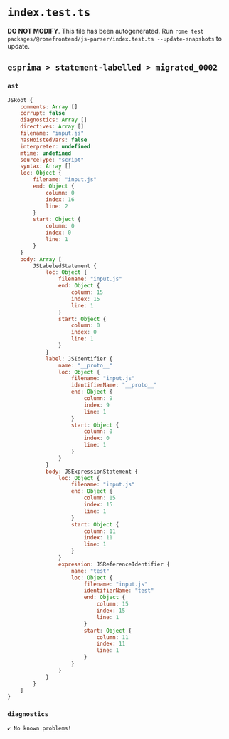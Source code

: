 # `index.test.ts`

**DO NOT MODIFY**. This file has been autogenerated. Run `rome test packages/@romefrontend/js-parser/index.test.ts --update-snapshots` to update.

## `esprima > statement-labelled > migrated_0002`

### `ast`

```javascript
JSRoot {
	comments: Array []
	corrupt: false
	diagnostics: Array []
	directives: Array []
	filename: "input.js"
	hasHoistedVars: false
	interpreter: undefined
	mtime: undefined
	sourceType: "script"
	syntax: Array []
	loc: Object {
		filename: "input.js"
		end: Object {
			column: 0
			index: 16
			line: 2
		}
		start: Object {
			column: 0
			index: 0
			line: 1
		}
	}
	body: Array [
		JSLabeledStatement {
			loc: Object {
				filename: "input.js"
				end: Object {
					column: 15
					index: 15
					line: 1
				}
				start: Object {
					column: 0
					index: 0
					line: 1
				}
			}
			label: JSIdentifier {
				name: "__proto__"
				loc: Object {
					filename: "input.js"
					identifierName: "__proto__"
					end: Object {
						column: 9
						index: 9
						line: 1
					}
					start: Object {
						column: 0
						index: 0
						line: 1
					}
				}
			}
			body: JSExpressionStatement {
				loc: Object {
					filename: "input.js"
					end: Object {
						column: 15
						index: 15
						line: 1
					}
					start: Object {
						column: 11
						index: 11
						line: 1
					}
				}
				expression: JSReferenceIdentifier {
					name: "test"
					loc: Object {
						filename: "input.js"
						identifierName: "test"
						end: Object {
							column: 15
							index: 15
							line: 1
						}
						start: Object {
							column: 11
							index: 11
							line: 1
						}
					}
				}
			}
		}
	]
}
```

### `diagnostics`

```
✔ No known problems!

```
